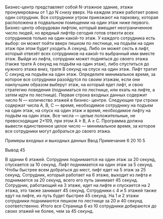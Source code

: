 Бизнес-центр представляет собой N-этажное здание, этажи пронумерованы от 1 до N снизу вверх. На каждом этаже работает ровно один сотрудник. Все сотрудники утром приезжают на парковку, которая расположена в подвальном помещении на один этаж ниже первого. Бизнес-центр оборудован лифтом, который вмещает неограниченное число людей, но вредный лифтёр сегодня готов отвезти всех сотрудников только на один какой-то этаж.
У каждого сотрудника есть выбор: он может пойти вверх пешком по лестнице, на подъём на один этаж при этом будет уходить A секунд. Либо он может сесть в лифт, который отвезёт всех сотрудников на какой-то выбранный ими вместе этаж. Выйдя из лифта, сотрудник может подняться до своего этажа (также тратя A секунд на подъём на один этаж), либо спуститься до нужного этажа вниз, тратя B секунд на спуск на один этаж. Лифт тратит C секунд на подъём на один этаж.
Определите минимальное время, за которое все сотрудники разойдутся по своим этажам, если они наилучшим образом выберут этаж, на который едет лифт, и свою стратегию поведения (подниматься по лестнице, или ехать на лифте, а затем идти по лестнице).
Первая строка входных данных содержит число N — количество этажей в бизнес- центре. Следующие три строки содержат числа A, B, С — время, необходимое сотруднику на подъем на один этаж, на спуск на один этаж и время, необходимое лифту на подъём на один этаж.
Все числа — целые положительные, не превосходящие 2×109, при этом A ≥ B, A ≥ С.
Программа должна вывести единственное целое число — минимальное время, за которое все сотрудники могут добраться до своего этажа.
 
Примеры входных и выходных данных
Ввод Примечание
6
20
10
5
 
Вывод
45
 
В здании 6 этажей. Сотрудник поднимается на один этаж за 20 секунд, спускается за 10 секунд. Лифт поднимается на один этаж за 5 секунд.
Чтобы быстрее всем добраться до мест, лифт едет на 5 этаж за 25 секунд. Сотрудник, который работает на 6 этаже, выходит из лифта и поднимается за 20 секунд, всего его путь занимает 45 секунд.
Сотрудник, работающий на 3 этаже, едет на лифте и спускается на 2 этажа, это также занимает 45 секунд. Сотрудники с 4 и 5 этажей также едут на лифте, их путь будет быстрее 45 секунд. На 1 и 2 этажи сотрудники поднимаются пешком по лестнице за 20 и 40 секунд соответственно. Итого все Страница 6 из 10 сотрудники добираются до своих этажей не более, чем за 45 секунд.
